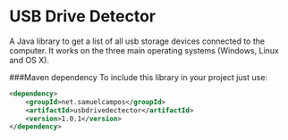 # USB Drive Detector

A Java library to get a list of all usb storage devices connected to the computer. It works on the three main operating systems (Windows, Linux and OS X).

###Maven dependency
To include this library in your project just use:
```xml
<dependency>
    <groupId>net.samuelcampos</groupId>
    <artifactId>usbdrivedectector</artifactId>
    <version>1.0.1</version>
</dependency>
```
